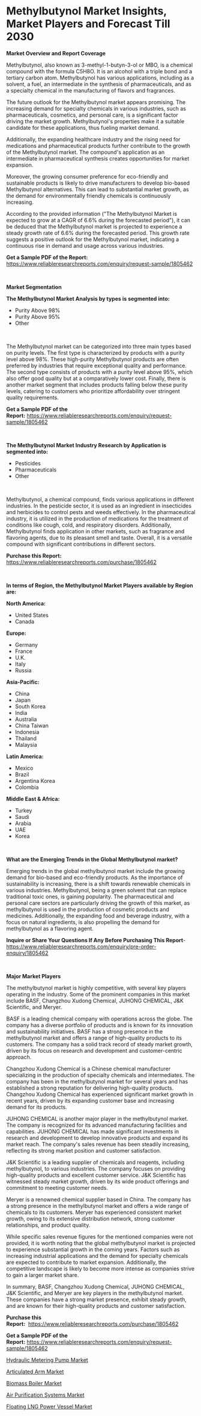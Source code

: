 <p><h1>Methylbutynol Market Insights, Market Players and Forecast Till 2030</h1></p><p><strong>Market Overview and Report Coverage</strong></p>
<p><p>Methylbutynol, also known as 3-methyl-1-butyn-3-ol or MBO, is a chemical compound with the formula C5H8O. It is an alcohol with a triple bond and a tertiary carbon atom. Methylbutynol has various applications, including as a solvent, a fuel, an intermediate in the synthesis of pharmaceuticals, and as a specialty chemical in the manufacturing of flavors and fragrances.</p><p>The future outlook for the Methylbutynol market appears promising. The increasing demand for specialty chemicals in various industries, such as pharmaceuticals, cosmetics, and personal care, is a significant factor driving the market growth. Methylbutynol's properties make it a suitable candidate for these applications, thus fueling market demand.</p><p>Additionally, the expanding healthcare industry and the rising need for medications and pharmaceutical products further contribute to the growth of the Methylbutynol market. The compound's application as an intermediate in pharmaceutical synthesis creates opportunities for market expansion.</p><p>Moreover, the growing consumer preference for eco-friendly and sustainable products is likely to drive manufacturers to develop bio-based Methylbutynol alternatives. This can lead to substantial market growth, as the demand for environmentally friendly chemicals is continuously increasing.</p><p>According to the provided information ("The Methylbutynol Market is expected to grow at a CAGR of 6.6% during the forecasted period"), it can be deduced that the Methylbutynol market is projected to experience a steady growth rate of 6.6% during the forecasted period. This growth rate suggests a positive outlook for the Methylbutynol market, indicating a continuous rise in demand and usage across various industries.</p></p>
<p><strong>Get a Sample PDF of the Report:</strong> <a href="https://www.reliableresearchreports.com/enquiry/request-sample/1805462">https://www.reliableresearchreports.com/enquiry/request-sample/1805462</a></p>
<p>&nbsp;</p>
<p><strong>Market Segmentation</strong></p>
<p><strong>The Methylbutynol Market Analysis by types is segmented into:</strong></p>
<p><ul><li>Purity Above 98%</li><li>Purity Above 95%</li><li>Other</li></ul></p>
<p>&nbsp;</p>
<p><p>The Methylbutynol market can be categorized into three main types based on purity levels. The first type is characterized by products with a purity level above 98%. These high-purity Methylbutynol products are often preferred by industries that require exceptional quality and performance. The second type consists of products with a purity level above 95%, which also offer good quality but at a comparatively lower cost. Finally, there is another market segment that includes products falling below these purity levels, catering to customers who prioritize affordability over stringent quality requirements.</p></p>
<p><strong>Get a Sample PDF of the Report:</strong>&nbsp;<a href="https://www.reliableresearchreports.com/enquiry/request-sample/1805462">https://www.reliableresearchreports.com/enquiry/request-sample/1805462</a></p>
<p>&nbsp;</p>
<p><strong>The Methylbutynol Market Industry Research by Application is segmented into:</strong></p>
<p><ul><li>Pesticides</li><li>Pharmaceuticals</li><li>Other</li></ul></p>
<p>&nbsp;</p>
<p><p>Methylbutynol, a chemical compound, finds various applications in different industries. In the pesticide sector, it is used as an ingredient in insecticides and herbicides to control pests and weeds effectively. In the pharmaceutical industry, it is utilized in the production of medications for the treatment of conditions like cough, cold, and respiratory disorders. Additionally, Methylbutynol finds application in other markets, such as fragrance and flavoring agents, due to its pleasant smell and taste. Overall, it is a versatile compound with significant contributions in different sectors.</p></p>
<p><strong>Purchase this Report:</strong>&nbsp; <a href="https://www.reliableresearchreports.com/purchase/1805462">https://www.reliableresearchreports.com/purchase/1805462</a></p>
<p>&nbsp;</p>
<p><strong>In terms of Region, the Methylbutynol Market Players available by Region are:</strong></p>
<p>
    <p> <strong> North America: </strong>
        <ul>
            <li>United States</li>
            <li>Canada</li>
        </ul>
        </p> 
    <p> <strong> Europe: </strong>
        <ul>
            <li>Germany</li>
            <li>France</li>
            <li>U.K.</li>
            <li>Italy</li>
            <li>Russia</li>
        </ul>
        </p> 
    <p> <strong> Asia-Pacific: </strong>
        <ul>
            <li>China</li>
            <li>Japan</li>
            <li>South Korea</li>
            <li>India</li>
            <li>Australia</li>
            <li>China Taiwan</li>
            <li>Indonesia</li>
            <li>Thailand</li>
            <li>Malaysia</li>
        </ul>
        </p> 
    <p> <strong> Latin America: </strong>
        <ul>
            <li>Mexico</li>
            <li>Brazil</li>
            <li>Argentina Korea</li>
            <li>Colombia</li>
        </ul>
        </p> 
    <p> <strong> Middle East & Africa: </strong>
        <ul>
            <li>Turkey</li>
            <li>Saudi</li>
            <li>Arabia</li>
            <li>UAE</li>
            <li>Korea</li>
        </ul>
    </p>
    </p>
<p>&nbsp;</p>
<p><strong>What are the Emerging Trends in the Global Methylbutynol market?</strong></p>
<p><p>Emerging trends in the global methylbutynol market include the growing demand for bio-based and eco-friendly products. As the importance of sustainability is increasing, there is a shift towards renewable chemicals in various industries. Methylbutynol, being a green solvent that can replace traditional toxic ones, is gaining popularity. The pharmaceutical and personal care sectors are particularly driving the growth of this market, as methylbutynol is used in the production of cosmetic products and medicines. Additionally, the expanding food and beverage industry, with a focus on natural ingredients, is also propelling the demand for methylbutynol as a flavoring agent.</p></p>
<p><strong>Inquire or Share Your Questions If Any Before Purchasing This Report</strong>- <a href="https://www.reliableresearchreports.com/enquiry/pre-order-enquiry/1805462">https://www.reliableresearchreports.com/enquiry/pre-order-enquiry/1805462</a></p>
<p>&nbsp;</p>
<p><strong>Major Market Players</strong></p>
<p><p>The methylbutynol market is highly competitive, with several key players operating in the industry. Some of the prominent companies in this market include BASF, Changzhou Xudong Chemical, JUHONG CHEMICAL, J&K Scientific, and Meryer.</p><p>BASF is a leading chemical company with operations across the globe. The company has a diverse portfolio of products and is known for its innovation and sustainability initiatives. BASF has a strong presence in the methylbutynol market and offers a range of high-quality products to its customers. The company has a solid track record of steady market growth, driven by its focus on research and development and customer-centric approach.</p><p>Changzhou Xudong Chemical is a Chinese chemical manufacturer specializing in the production of specialty chemicals and intermediates. The company has been in the methylbutynol market for several years and has established a strong reputation for delivering high-quality products. Changzhou Xudong Chemical has experienced significant market growth in recent years, driven by its expanding customer base and increasing demand for its products.</p><p>JUHONG CHEMICAL is another major player in the methylbutynol market. The company is recognized for its advanced manufacturing facilities and capabilities. JUHONG CHEMICAL has made significant investments in research and development to develop innovative products and expand its market reach. The company's sales revenue has been steadily increasing, reflecting its strong market position and customer satisfaction.</p><p>J&K Scientific is a leading supplier of chemicals and reagents, including methylbutynol, to various industries. The company focuses on providing high-quality products and excellent customer service. J&K Scientific has witnessed steady market growth, driven by its wide product offerings and commitment to meeting customer needs.</p><p>Meryer is a renowned chemical supplier based in China. The company has a strong presence in the methylbutynol market and offers a wide range of chemicals to its customers. Meryer has experienced consistent market growth, owing to its extensive distribution network, strong customer relationships, and product quality.</p><p>While specific sales revenue figures for the mentioned companies were not provided, it is worth noting that the global methylbutynol market is projected to experience substantial growth in the coming years. Factors such as increasing industrial applications and the demand for specialty chemicals are expected to contribute to market expansion. Additionally, the competitive landscape is likely to become more intense as companies strive to gain a larger market share.</p><p>In summary, BASF, Changzhou Xudong Chemical, JUHONG CHEMICAL, J&K Scientific, and Meryer are key players in the methylbutynol market. These companies have a strong market presence, exhibit steady growth, and are known for their high-quality products and customer satisfaction.</p></p>
<p><strong>Purchase this Report:</strong>&nbsp;&nbsp;<a href="https://www.reliableresearchreports.com/purchase/1805462">https://www.reliableresearchreports.com/purchase/1805462</a></p>
<p></p>
<p><strong>Get a Sample PDF of the Report:</strong>&nbsp;<a href="https://www.reliableresearchreports.com/enquiry/request-sample/1805462">https://www.reliableresearchreports.com/enquiry/request-sample/1805462</a></p>
<p><p><a href="https://medium.com/@dessiefadel/hydraulic-metering-pump-market-size-reveals-the-best-marketing-channels-in-global-industry-6bee033cb44c">Hydraulic Metering Pump Market</a></p><p><a href="https://medium.com/@caligoldner/articulated-arm-nbsp-market-focuses-on-market-share-size-and-projected-forecast-till-2030-0952710df830">Articulated Arm Market</a></p><p><a href="https://medium.com/@mariliehowe/biomass-boiler-market-insight-market-trends-growth-forecasted-from-2023-to-2030-c10e73065f14">Biomass Boiler Market</a></p><p><a href="https://medium.com/@geoanderson1978/air-purification-systems-market-the-key-to-successful-business-strategy-forecast-till-2030-bb1ddd6652d2">Air Purification Systems Market</a></p><p><a href="https://medium.com/@austynlemke1988/floating-lng-power-vessel-market-size-and-market-trends-complete-industry-overview-2023-to-2030-4693f00908fc">Floating LNG Power Vessel Market</a></p></p>